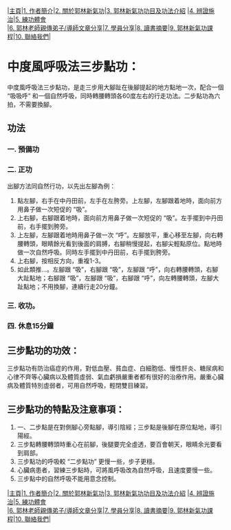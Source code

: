 |[主頁](/README.md)|[1. 作者簡介](/a10.md)|[2. 關於郭林新氣功](/a1.md)|[3. 郭林新氣功功目及功法介紹](/a2.md) |[4. 辨證施治](/a3.md)|[5. 練功體會](/a5.md)  
|[6. 郭林老師親傳弟子/導師文章分享](/a6.md)|[7. 學員分享](/a7.md)|[8. 讀書摘要](/a4.md)|[9. 郭林新氣功課程](/郭林新氣功課程.md)|[10. 聯絡我們](/a9.md)|    
# 中度風呼吸法三步點功：    

中度風呼吸法三步點功，是走三步用大腳趾在後腳提起的地方點地一次，配合一個 “吸吸呼” 和一個自然呼吸，同時轉腰轉頭各60度左右的行走功法。二步點功為六拍，不需要換腳。    

## 功法  

### 一. 預備功  
### 二. 正功  
出腳方法同自然行功，以先出左腳為例：  
1. 點左腳，右手在中丹田前，左手在左胯旁。上左腳，左腳跟着地時，面向前方用鼻子做一次短促的 “吸”。  
2. 上右腳，右腳跟着地時，面向前方用鼻子做一次短促的 “吸”。左手擺到中丹田前，右手擺到胯旁。  
3. 上左腳，左腳跟着地時用鼻子做一次 “呼”。左腳放平，重心移至左腳，向右轉腰轉頭，眼睛餘光看到後面的肩膊，右腳稍慢提起，右腳尖輕點原位。點地時做一次自然呼吸。同時左手擺到中丹田前，右手擺到胯旁。  
4. 上右腳，按相反方向，重複1-3。  
5. 如此類推...。左腳跟 “吸”，右腳跟 “吸”，左腳跟 “呼”，向右轉腰轉頭，右腳大趾點地；右腳跟 “吸”，左腳跟 “吸”，右腳跟 “呼”，向左轉腰轉頭，左腳大趾點地；不用換腳，連續行走20分鐘。    
### 三. 收功。  
### 四. 休息15分鐘  

## 三步點功的功效：  

三步點功有防治癌症的作用，對低血壓、貧血症、白細胞低、慢性肝炎、糖尿病和心律不齊等心臟病以及體質虛弱、氣血虧損嚴重者都有很好的治療作用。嚴重心臟病及體質特別虛弱者，可用自然呼吸，輕閉雙目練習。  

## 三步點功的特點及注意事項：  

1. 一、二步點是在對側腳心旁點腳，導引陰經；三步點是後腳在原位點地，導引陽經。  
2. 三步點轉腰轉頭時重心在前腳，後腿要完全虛透，要百會朝天，眼睛余光要看到肩部。  
3. 三步點功的呼吸較 “二步點功” 更慢一些，步子更穩。  
4.  心臟病患者，習練三步點時，可將風呼吸改為自然呼吸，且速度要慢一些。  
5. 三步點中的自然呼吸不能用意念控制。  
 
|[主頁](/README.md)|[1. 作者簡介](/a10.md)|[2. 關於郭林新氣功](/a1.md)|[3. 郭林新氣功功目及功法介紹](/a2.md) |[4. 辨證施治](/a3.md)|[5. 練功體會](/a5.md)  
|[6. 郭林老師親傳弟子/導師文章分享](/a6.md)|[7. 學員分享](/a7.md)|[8. 讀書摘要](/a4.md)|[9. 郭林新氣功課程](/郭林新氣功課程.md)|[10. 聯絡我們](/a9.md)|    






